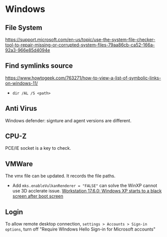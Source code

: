 # Windows

## File System

<https://support.microsoft.com/en-us/topic/use-the-system-file-checker-tool-to-repair-missing-or-corrupted-system-files-79aa86cb-ca52-166a-92a3-966e85d4094e>

## Find symlinks source

<https://www.howtogeek.com/763271/how-to-view-a-list-of-symbolic-links-on-windows-11/>

- `dir /AL /S <path>`

## Anti Virus

Windows defender: signture and agent versions are different.

## CPU-Z

PCE/IE socket is a key to check.

## VMWare

The vmx file can be updated. It records the file paths.

- Add `mks.enableVulkanRenderer = "FALSE"` can solve the WinXP cannot use 3D acclerate issue. [Workstation 17.6.0: Windows XP starts to a black screen after boot screen](https://www.reddit.com/r/vmware/comments/1fb86d5/workstation_1760_windows_xp_starts_to_a_black/)

## Login

To allow remote desktop connection, `settings > Accounts > Sign-in options`, turn off "Require WIndows Hello Sign-in for Microsoft accounts"
